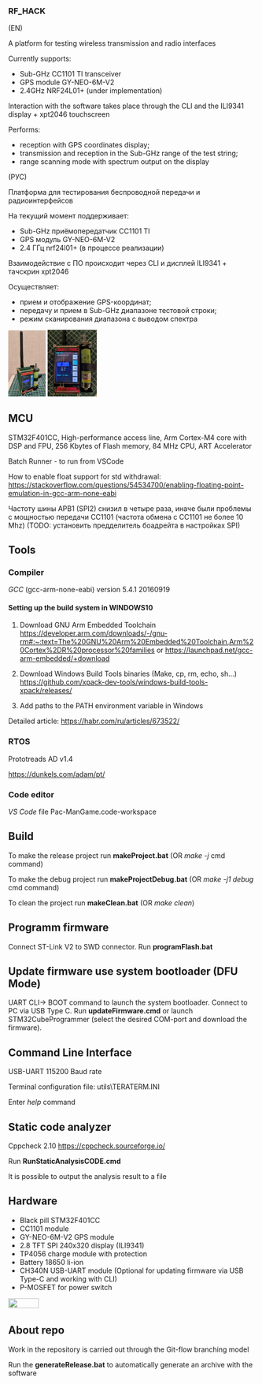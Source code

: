 ### RF_HACK

(EN)

A platform for testing wireless transmission and radio interfaces

Currently supports:

- Sub-GHz CC1101 TI transceiver
- GPS module GY-NEO-6M-V2
- 2.4GHz NRF24L01+ (under implementation)

Interaction with the software takes place through the CLI and the ILI9341 display + xpt2046 touchscreen

Performs:

- reception with GPS coordinates display;
- transmission and reception in the Sub-GHz range of the test string;
- range scanning mode with spectrum output on the display

(РУС)

Платформа для тестирования беспроводной передачи и радиоинтерфейсов

На текущий момент поддерживает:

- Sub-GHz приёмопередатчик СС1101 TI
- GPS модуль GY-NEO-6M-V2
- 2.4 ГГц nrf24l01+ (в процессе реализации)

Взаимодействие с ПО происходит через CLI и дисплей ILI9341 + тачскрин xpt2046

Осуществляет:

- прием и отображение GPS-координат;
- передачу и прием в Sub-GHz диапазоне тестовой строки;
- режим сканирования диапазона с выводом спектра

<img src="https://github.com/sergey12malyshev/RF_HACK/blob/develop/shematic/photo_1.jpg" width=15% height=15%>  <img src="https://github.com/sergey12malyshev/RF_HACK/blob/develop/shematic/photo_2.jpg" width=20% height=20%> 

## MCU
STM32F401CC, High-performance access line, Arm Cortex-M4 core with DSP and FPU, 256 Kbytes of Flash memory, 84 MHz CPU, ART Accelerator

Batch Runner - to run from VSCode

How to enable float support for std withdrawal:
https://stackoverflow.com/questions/54534700/enabling-floating-point-emulation-in-gcc-arm-none-eabi

Частоту шины APB1 (SPI2) снизил в четыре раза, иначе были проблемы с мощностью передачи CC1101 (частота обмена с CC1101 не более 10 Mhz)
(TODO: установить предделитель боадрейта в настройках SPI)

## Tools

### Compiler
*GCC* (gcc-arm-none-eabi) version 5.4.1 20160919

#### Setting up the build system in WINDOWS10 

1. Download GNU Arm Embedded Toolchain 
https://developer.arm.com/downloads/-/gnu-rm#:~:text=The%20GNU%20Arm%20Embedded%20Toolchain,Arm%20Cortex%2DR%20processor%20families
or
https://launchpad.net/gcc-arm-embedded/+download

2. Download Windows Build Tools binaries (Make, cp, rm, echo, sh...)
https://github.com/xpack-dev-tools/windows-build-tools-xpack/releases/

3. Add paths to the PATH environment variable in Windows

Detailed article: https://habr.com/ru/articles/673522/

### RTOS
Prototreads AD v1.4

https://dunkels.com/adam/pt/

### Code editor
*VS Code* file Pac-ManGame.code-workspace

## Build 
To make the release project run **makeProject.bat** (OR *make -j* cmd command)

To make the debug project run **makeProjectDebug.bat** (OR *make -j1 debug* cmd command)

To clean the project run **makeClean.bat** (OR *make clean*)

## Programm firmware
Connect ST-Link V2 to SWD connector. Run **programFlash.bat**

## Update firmware use system bootloader (DFU Mode)

UART CLI-> BOOT command to launch the system bootloader. Connect to PC via USB Type C. Run **updateFirmware.cmd** or launch STM32CubeProgrammer (select the desired COM-port and download the firmware).

## Command Line Interface

USB-UART 115200 Baud rate

Terminal configuration file: utils\TERATERM.INI

Enter *help* command

## Static code analyzer
Cppcheck 2.10 https://cppcheck.sourceforge.io/

Run **RunStaticAnalysisCODE.cmd**

It is possible to output the analysis result to a file

## Hardware
- Black pill STM32F401CC
- CC1101 module
- GY-NEO-6M-V2 GPS module
- 2.8 TFT SPI 240x320 display (ILI9341)
- TP4056 charge module with protection
- Battery 18650 li-ion
- CH340N USB-UART module (Optional for updating firmware via USB Type-C and working with CLI)
- P-MOSFET for power switch

<img src="https://github.com/sergey12malyshev/RF_HACK/blob/feature/work/shematic/shematic.png" width=35% height=35%> 

## About repo

Work in the repository is carried out through the Git-flow branching model

Run the **generateRelease.bat** to automatically generate an archive with the software 

